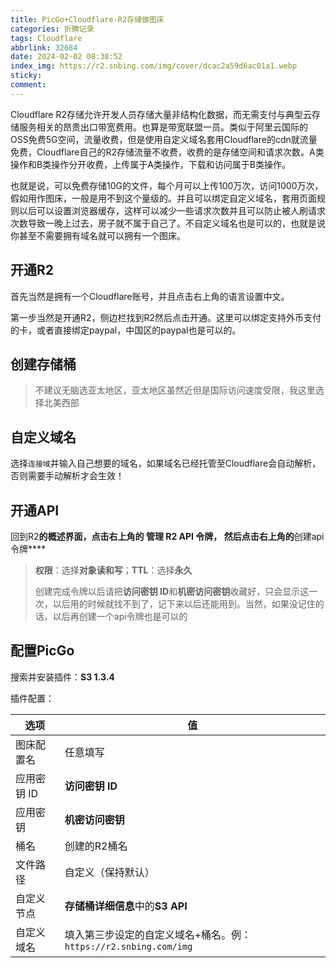 ```yaml
---
title: PicGo+Cloudflare-R2存储做图床
categories: 折腾记录
tags: Cloudflare
abbrlink: 32684
date: 2024-02-02 08:38:52
index_img: https://r2.snbing.com/img/cover/dcac2a59d6ac01a1.webp
sticky:
comment:
---
```


Cloudflare R2存储允许开发人员存储大量非结构化数据，而无需支付与典型云存储服务相关的昂贵出口带宽费用。也算是带宽联盟一员。类似于阿里云国际的OSS免费5G空间，流量收费，但是使用自定义域名套用Cloudflare的cdn就流量免费，Cloudflare自己的R2存储流量不收费，收费的是存储空间和请求次数。A类操作和B类操作分开收费，上传属于A类操作，下载和访问属于B类操作。

<!--more-->

也就是说，可以免费存储10G的文件，每个月可以上传100万次，访问1000万次，假如用作图床，一般是用不到这个量级的。并且可以绑定自定义域名，套用页面规则以后可以设置浏览器缓存，这样可以减少一些请求次数并且可以防止被人刷请求次数导致一晚上过去，房子就不属于自己了。不自定义域名也是可以的，也就是说你甚至不需要拥有域名就可以拥有一个图床。

## 开通R2

首先当然是拥有一个Cloudflare账号，并且点击右上角的语言设置中文。

第一步当然是开通R2，侧边栏找到R2然后点击开通。这里可以绑定支持外币支付的卡，或者直接绑定paypal，中国区的paypal也是可以的。

## 创建存储桶

> 不建议无脑选亚太地区，亚太地区虽然近但是国际访问速度受限，我这里选择北美西部

## 自定义域名

选择`连接域`并输入自己想要的域名，如果域名已经托管至Cloudflare会自动解析，否则需要手动解析才会生效！

## 开通API

回到R2**的概述界面，点击右上角的 **管理 R2 API 令牌，** 然后点击右上角的**创建api令牌****

> **权限**：选择**对象读和写**；**TTL**：选择**永久**
>
> 创建完成令牌以后请把**访问密钥 ID**和**机密访问密钥**收藏好，只会显示这一次，以后用的时候就找不到了，记下来以后还能用到。当然，如果没记住的话，以后再创建一个api令牌也是可以的

## 配置PicGo

搜索并安装插件：**S3 1.3.4**

插件配置：

| 选项        | 值                                                           |
| ----------- | ------------------------------------------------------------ |
| 图床配置名  | 任意填写                                                     |
| 应用密钥 ID | **访问密钥 ID**                                              |
| 应用密钥    | **机密访问密钥**                                             |
| 桶名        | 创建的R2桶名                                                 |
| 文件路径    | 自定义（保持默认）                                           |
| 自定义节点  | **存储桶详细信息**中的**S3 API**                             |
| 自定义域名  | 填入第三步设定的自定义域名+桶名。例：`https://r2.snbing.com/img` |

